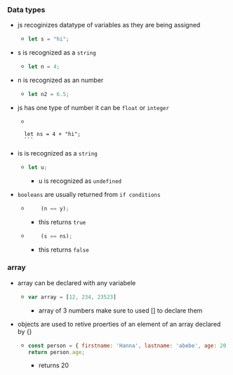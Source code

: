 ### Data types
* js recoginizes datatype of variables as they are being assigned
    *   ``` js
        let s = "hi";
        ```

* s is recognized as a `string`
    *   ``` js 
        let n = 4;
        ```

* n is recognized as an number
    *   ```js
        let n2 = 6.5;
        ```

* js has one type of number it can be `float` or `integer`
    *    ```js
        let ns = 4 + "hi";
        ```

* is is recognized as a `string`
    *   ```js
        let u;
        ```
        * u is recognized as `undefined`

* `booleans` are usually returned from `if conditions`
    *   ```js
            (n == y);
        ```
        * this returns `true`

    *   ```js
            (s == ns);
        ```
        * this returns `false`

### array
* array can be declared with any variabele
    *   ```js
        var array = [12, 234, 23523]
        ```      
        * array of 3 numbers make sure to used [] to declare them

* objects are used to retive proerties of an element of an array declared by  {}
    *   ```js
        const person = { firstname: 'Hanna', lastname: 'abebe', age: 20 }
        return person.age;
        ```
        * returns 20
